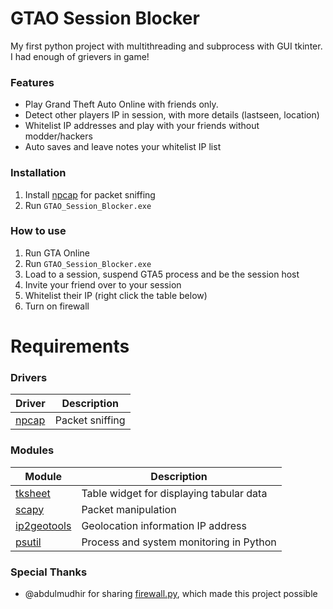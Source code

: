 # GTAO Session Blocker
My first python project with multithreading and subprocess with GUI tkinter.
I had enough of grievers in game!

### Features
* Play Grand Theft Auto Online with friends only.
* Detect other players IP in session, with more details (lastseen, location)
* Whitelist IP addresses and play with your friends without modder/hackers
* Auto saves and leave notes your whitelist IP list

### Installation
1. Install [npcap](https://nmap.org/npcap/) for packet sniffing
2. Run `GTAO_Session_Blocker.exe`

### How to use
1. Run GTA Online
2. Run `GTAO_Session_Blocker.exe`
3. Load to a session, suspend GTA5 process and be the session host
4. Invite your friend over to your session
5. Whitelist their IP (right click the table below)
6. Turn on firewall

# Requirements

### Drivers
| Driver | Description |
|----|---|
| [npcap](https://nmap.org/npcap/) | Packet sniffing |

### Modules

| Module | Description |
|-------------|------------------------------------------|
| [tksheet](https://github.com/ragardner/tksheet) | Table widget for displaying tabular data |
| [scapy](https://github.com/secdev/scapy) | Packet manipulation |
| [ip2geotools](https://github.com/tomas-net/ip2geotools) | Geolocation information IP address |
| [psutil](https://github.com/giampaolo/psutil) | Process and system monitoring in Python |

### Special Thanks
* @abdulmudhir for sharing [firewall.py](https://github.com/AbdulMudhir/GTA_V_Firewall_Public_Online/blob/master/firewall.py), which made this project possible